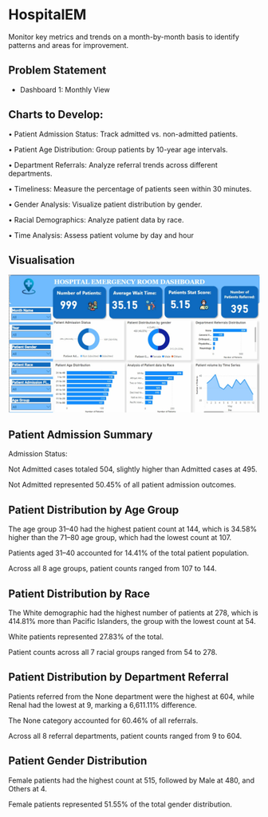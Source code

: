 # HospitalEM
Monitor key metrics and trends on a month-by-month basis to identify patterns and areas for  improvement.

## Problem Statement 
- Dashboard 1: Monthly View

## Charts to Develop:
 • Patient Admission Status: Track admitted vs. non-admitted patients.

 • Patient Age Distribution: Group patients by 10-year age intervals.

 • Department Referrals: Analyze referral trends across different departments.

 • Timeliness: Measure the percentage of patients seen within 30 minutes.

 • Gender Analysis: Visualize patient distribution by gender.

 • Racial Demographics: Analyze patient data by race.

 • Time Analysis: Assess patient volume by day and hour

## Visualisation 
![](HEM2.jpg)

## Patient Admission Summary
Admission Status:

Not Admitted cases totaled 504, slightly higher than Admitted cases at 495.

Not Admitted represented 50.45% of all patient admission outcomes.

## Patient Distribution by Age Group
The age group 31–40 had the highest patient count at 144, which is 34.58% higher than the 71–80 age group, which had the lowest count at 107.

Patients aged 31–40 accounted for 14.41% of the total patient population.

Across all 8 age groups, patient counts ranged from 107 to 144.

## Patient Distribution by Race
The White demographic had the highest number of patients at 278, which is 414.81% more than Pacific Islanders, the group with the lowest count at 54.

White patients represented 27.83% of the total.

Patient counts across all 7 racial groups ranged from 54 to 278.

## Patient Distribution by Department Referral
Patients referred from the None department were the highest at 604, while Renal had the lowest at 9, marking a 6,611.11% difference.

The None category accounted for 60.46% of all referrals.

Across all 8 referral departments, patient counts ranged from 9 to 604.

## Patient Gender Distribution
Female patients had the highest count at 515, followed by Male at 480, and Others at 4.

Female patients represented 51.55% of the total gender distribution.
